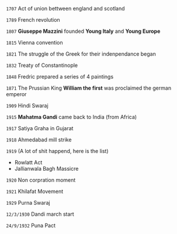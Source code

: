 `1707` Act of union bettween england and scotland

`1789` French revolution

`1807` **Giuseppe Mazzini** founded **Young Italy** and **Young Europe**

`1815` Vienna convention

`1821` The struggle of the Greek for their indenpendance began

`1832` Treaty of Constantinople

`1848` Fredric prepared a series of 4 paintings

`1871` The Prussian King **William the first** was proclaimed the german emperor

`1909` Hindi Swaraj

`1915` **Mahatma Gandi** came back to India (from Africa)

`1917` Satiya Graha in Gujarat

`1918` Ahmedabad mill strike

`1919` (A lot of shit happend, here is the list)

  - Rowlatt Act
  - Jallianwala Bagh Massicre

`1920` Non corpration moment

`1921` Khilafat Movement

`1929` Purna Swaraj

`12/3/1930` Dandi march start

`24/9/1932` Puna Pact
